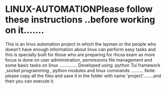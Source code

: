 # LINUX-AUTOMATIONPlease follow these instructions ..before working on it.......
This is an linux automation project in which the layman or the people who doesn't have enough information about linux can perform easy tasks and this is specially built for those who are preparing for rhcsa exam as more focus is done on user administration, permissions
file management and some basic tasks on linux ..............
Developed using :python Tui framework  ,socket programming , python modules and linux commands ..........
Note: please copy all the files and save it in the folder with name 'project'........and then you can execute it.
